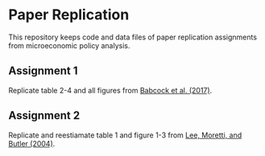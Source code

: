 # Paper Replication

This repository keeps code and data files of paper replication assignments from microeconomic policy analysis.

## Assignment 1

Replicate table 2-4 and all figures from [Babcock et al. (2017)](https://www.aeaweb.org/articles?id=10.1257/aer.20141734).

## Assignment 2

Replicate and reestiamate table 1 and figure 1-3 from [Lee, Moretti, and Butler (2004)](https://academic.oup.com/qje/article/119/3/807/1938834).
